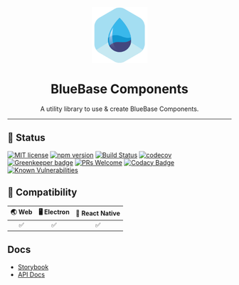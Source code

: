 <div align="center">
	<img width=125 height=125 src="assets/common/logo.png">
  <h1>
		BlueBase Components
	</h1>
  <p>A utility library to use & create BlueBase Components.</p>
</div>

<hr />

## 🎊 Status

[![MIT license](https://img.shields.io/badge/license-MIT-brightgreen.svg)](http://opensource.org/licenses/MIT)
[![npm version](https://img.shields.io/npm/v/@bluebase/components.svg?style=flat)](https://npmjs.org/package/@bluebase/components "View this project on npm")
[![Build Status](https://travis-ci.com/BlueBaseJS/components.svg?branch=master)](https://travis-ci.com/BlueBaseJS/components)
[![codecov](https://codecov.io/gh/BlueBaseJS/components/branch/master/graph/badge.svg)](https://codecov.io/gh/BlueBaseJS/components)
[![Greenkeeper badge](https://badges.greenkeeper.io/BlueBaseJS/components.svg)](https://greenkeeper.io/) [![PRs Welcome](https://img.shields.io/badge/PRs-welcome-brightgreen.svg)](https://github.com/BlueBaseJS/components/blob/master/CONTRIBUTING.md)
[![Codacy Badge](https://api.codacy.com/project/badge/Grade/3c79162871414b6aa7c15d1a423adeca)](https://www.codacy.com/app/BlueBaseJS/components?utm_source=github.com&amp;utm_medium=referral&amp;utm_content=BlueBaseJS/components&amp;utm_campaign=Badge_Grade)
[![Known Vulnerabilities](https://snyk.io/test/github/BlueBaseJS/components/badge.svg)](https://snyk.io/test/github/BlueBaseJS/components)

## 🤝 Compatibility

| 🌏 Web | 🖥 Electron | 📱 React Native |
| :----: | :---------: | :--------------: |
|   ✅   |      ✅     |        ✅       |

## Docs

-  [Storybook](https://bluebasejs.github.io/components/storybook/)
-  [API Docs](https://bluebasejs.github.io/components/)